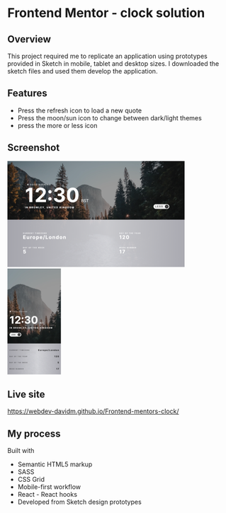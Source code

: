 # Frontend Mentor - clock solution 


## Overview

This project required me to replicate an application using prototypes provided in Sketch in mobile, tablet and desktop sizes. I downloaded the sketch files and used them develop the application.

## Features

-  Press the refresh icon to load a new quote
-  Press the moon/sun icon to change between dark/light themes
-  press the more or less icon

## Screenshot 

![](/public/images/screenshots/desktop1.png) ![](/public/images/screenshots/mobile1.png)

## Live site

https://webdev-davidm.github.io/Frontend-mentors-clock/


## My process

Built with 

- Semantic HTML5 markup   
- SASS 
- CSS Grid  
- Mobile-first workflow   
- React - React hooks  
- Developed from Sketch design prototypes


